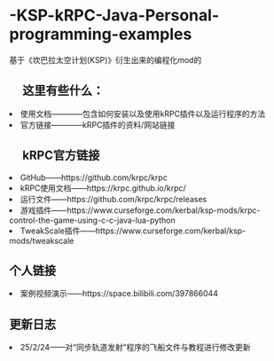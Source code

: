 # -KSP-kRPC-Java-Personal-programming-examples
基于《坎巴拉太空计划(KSP)》衍生出来的编程化mod的<br>
<ul><h2>这里有些什么：</h2></ul>
  <li>使用文档————包含如何安装以及使用kRPC插件以及运行程序的方法</li>
  <li>官方链接————kRPC插件的资料/网站链接</li>
<ul><h2>kRPC官方链接</h2></ul>
<li>GitHub——https://github.com/krpc/krpc</li>
<li>kRPC使用文档——https://krpc.github.io/krpc/</li>
<li>运行文件——https://github.com/krpc/krpc/releases</li>
<li>游戏插件——https://www.curseforge.com/kerbal/ksp-mods/krpc-control-the-game-using-c-c-java-lua-python</li>
<li>TweakScale插件——https://www.curseforge.com/kerbal/ksp-mods/tweakscale</li>

<h2>个人链接</h2>
<li>案例视频演示——https://space.bilibili.com/397866044</li>

<h2>更新日志</h2>
<li>25/2/24——对“同步轨道发射”程序的飞船文件与教程进行修改更新</li>
